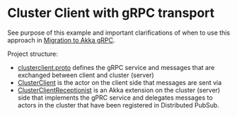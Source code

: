 # Cluster Client with gRPC transport
	
See purpose of this example and important clarifications of when to use this approach in
[Migration to Akka gRPC](https://doc.akka.io/docs/akka/2.6/cluster-client.html#migration-to-akka-grpc).

Project structure:

* [clusterclient.proto](src/main/protobuf/clusterclient.proto) defines the gRPC service and messages
  that are exchanged between client and cluster (server)
* [ClusterClient](src/main/scala/sample/cluster/client/grpc/ClusterClient.scala) is the actor on the client
  side that messages are sent via
* [ClusterClientReceptionist](src/main/scala/sample/cluster/client/grpc/ClusterClientReceptionist.scala)
  is an Akka extension on the cluster (server) side that implements the gPRC service and delegates
  messages to actors in the cluster that have been registered in Distributed PubSub.
